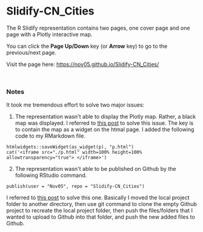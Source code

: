 # Slidify-CN_Cities

The R Slidify representation contains two pages, one cover page and one page with a Plotly interactive map. 

You can click the **Page Up/Down** key (or **Arrow** key) to go to the previous/next page.

Visit the page here: https://nov05.github.io/Slidify-CN_Cities/

<br>

### Notes

It took me tremendous effort to solve two major issues:

1. The representation wasn't able to display the Plotly map. Rather, a black map was displayed. I referred to [this post]( https://stackoverflow.com/questions/34860207/adjust-the-size-of-plotly-charts-in-slidify) to solve this issue. The key is to contain the map as a widget on the htmal page. I added the following code to my RMarkdown file.
```
htmlwidgets::saveWidget(as_widget(p), "p.html")
cat('<iframe src="./p.html" width=100% height=100% allowtransparency="true"> </iframe>')
```

2. The representation wasn't able to be published on Github by the following RStudio command. 
```
publish(user = "Nov05", repo = "Slidify-CN_Cities")
```
I referred to [this post](https://stackoverflow.com/questions/23145621/how-to-publish-pages-on-github) to solve this one. Basically I moved the local project folder to another directory, then use git command to clone the empty Github project to recreate the local project folder, then push the files/folders that I wanted to upload to Github into that folder, and push the new added files to Github.

  

